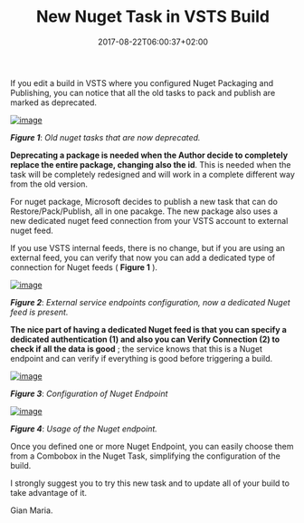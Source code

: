 ﻿---
title: "New Nuget Task in VSTS Build"
description: ""
date: 2017-08-22T06:00:37+02:00
draft: false
tags: [build,nuget,VSTS]
categories: [Azure DevOps]
---
If you edit a build in VSTS where you configured Nuget Packaging and Publishing, you can notice that all the old tasks to pack and publish are marked as deprecated.

[![image](http://www.codewrecks.com/blog/wp-content/uploads/2017/08/image_thumb-18.png "image")](http://www.codewrecks.com/blog/wp-content/uploads/2017/08/image-18.png)

 ***Figure 1***: *Old nuget tasks that are now deprecated.*

 **Deprecating a package is needed when the Author decide to completely replace the entire package, changing also the id**. This is needed when the task will be completely redesigned and will work in a complete different way from the old version.

For nuget package, Microsoft decides to publish a new task that can do Restore/Pack/Publish, all in one pacakge. The new package also uses a new dedicated nuget feed connection from your VSTS account to external nuget feed.

If you use VSTS internal feeds, there is no change, but if you are using an external feed, you can verify that now you can add a dedicated type of  connection for Nuget feeds ( **Figure 1** ).

[![image](http://www.codewrecks.com/blog/wp-content/uploads/2017/08/image_thumb-19.png "image")](http://www.codewrecks.com/blog/wp-content/uploads/2017/08/image-19.png)

 ***Figure 2***: *External service endpoints configuration, now a dedicated Nuget feed is present.*

 **The nice part of having a dedicated Nuget feed is that you can specify a dedicated authentication (1) and also you can Verify Connection (2) to check if all the data is good** ; the service knows that this is a Nuget endpoint and can verify if everything is good before triggering a build.

[![image](http://www.codewrecks.com/blog/wp-content/uploads/2017/08/image_thumb-20.png "image")](http://www.codewrecks.com/blog/wp-content/uploads/2017/08/image-20.png)

 ***Figure 3***: *Configuration of Nuget Endpoint*

[![image](http://www.codewrecks.com/blog/wp-content/uploads/2017/08/image_thumb-21.png "image")](http://www.codewrecks.com/blog/wp-content/uploads/2017/08/image-21.png)

 ***Figure 4***: *Usage of the Nuget endpoint.*

Once you defined one or more Nuget Endpoint, you can easily choose them from a Combobox in the Nuget Task, simplifying the configuration of the build.

I strongly suggest you to try this new task and to update all of your build to take advantage of it.

Gian Maria.
